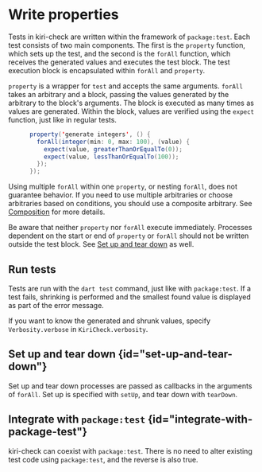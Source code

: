 # Write properties

Tests in kiri-check are written within the framework of `package:test`. Each test consists of two main components. The
first is the `property` function, which sets up the test, and the second is the `forAll` function, which receives the
generated values and executes the test block. The test execution block is encapsulated within `forAll` and `property`.

`property` is a wrapper for `test` and accepts the same arguments. `forAll` takes an arbitrary and a block, passing the
values generated by the arbitrary to the block's arguments. The block is executed as many times as values are generated.
Within the block, values are verified using the `expect` function, just like in regular tests.

```java
      property('generate integers', () {
        forAll(integer(min: 0, max: 100), (value) {
          expect(value, greaterThanOrEqualTo(0));
          expect(value, lessThanOrEqualTo(100));
        });
      });
```

Using multiple `forAll` within one `property`, or nesting `forAll`, does not guarantee behavior. If you need to use
multiple arbitraries or choose arbitraries based on conditions, you should use a composite arbitrary.
See [Composition](Arbitraries.md#composition) for more details.

Be aware that neither `property` nor `forAll` execute immediately. Processes dependent on the start or end of `property`
or `forAll` should not be written outside the test block. See [Set up and tear down](#set-up-and-tear-down) as well.

## Run tests

Tests are run with the `dart test` command, just like with `package:test`. If a test fails, shrinking is performed and
the smallest found value is displayed as part of the error message.

If you want to know the generated and shrunk values, specify `Verbosity.verbose` in `KiriCheck.verbosity`.

## Set up and tear down {id="set-up-and-tear-down"}

Set up and tear down processes are passed as callbacks in the arguments of `forAll`. Set up is specified with `setUp`,
and tear down with `tearDown`.

## Integrate with `package:test` {id="integrate-with-package-test"}

kiri-check can coexist with `package:test`. There is no need to alter existing test code using `package:test`, and the
reverse is also true.